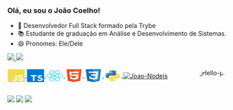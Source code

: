 ### Olá, eu sou o João Coelho! 



- 🔭 Desenvolvedor Full Stack formado pela Trybe
- 📚 Estudante de graduação em Análise e Desenvolvimento de Sistemas.
- 😄 Pronomes: Ele/Dele

<div>
  <a href="https://github.com/joaocoelhoo">
  <img height="140em" src="https://github-readme-stats.vercel.app/api?username=joaocoelhoo&count_private=true&show_icons=true&theme=tokyonight&include_all_commits">
  <img height="140em" src="https://github-readme-stats.vercel.app/api/top-langs/?username=joaocoelhoo&layout=compact&theme=tokyonight">
</div>

<div style="display: inline_block"><br>
  <img align="center" alt="Joao-Js" height="30" width="40" src="https://raw.githubusercontent.com/devicons/devicon/master/icons/javascript/javascript-plain.svg">
  <img align="center" alt="Joao-Ts" height="30" width="40" src="https://raw.githubusercontent.com/devicons/devicon/master/icons/typescript/typescript-plain.svg">
  <img align="center" alt="Joao-React" height="30" width="40" src="https://raw.githubusercontent.com/devicons/devicon/master/icons/react/react-original.svg">
  <img align="center" alt="Joao-HTML" height="30" width="40" src="https://raw.githubusercontent.com/devicons/devicon/master/icons/html5/html5-original.svg">
  <img align="center" alt="Joao-CSS" height="30" width="40" src="https://raw.githubusercontent.com/devicons/devicon/master/icons/css3/css3-original.svg">
  <img align="center" alt="Joao-Python" height="30" width="40" src="https://raw.githubusercontent.com/devicons/devicon/master/icons/python/python-original.svg">
  <img align="center" alt="Joao-Nodejs" height="30" width="40" src="https://cdn.jsdelivr.net/gh/devicons/devicon/icons/nodejs/nodejs-original.svg">
  <img align="right" alt="Hello-pic" height="100" style="border-radius:50px;" src="https://ltecnologia.com.br/blog/wp-content/uploads/2015/02/helloworld.png">
</div>

##

<div> 
  <a href="https://www.instagram.com/jcoelhooo/" target="_blank"><img src="https://img.shields.io/badge/-Instagram-%23E4405F?style=for-the-badge&logo=instagram&logoColor=white" target="_blank"></a>
  <a href = "mailto:joaopaulomelocoelho@gmail.com"><img src="https://img.shields.io/badge/-Gmail-%23333?style=for-the-badge&logo=gmail&logoColor=white" target="_blank"></a>
  <a href="https://www.linkedin.com/in/jcoelhoo/" target="_blank"><img src="https://img.shields.io/badge/-LinkedIn-%230077B5?style=for-the-badge&logo=linkedin&logoColor=white" target="_blank"></a> 
  
</div>
